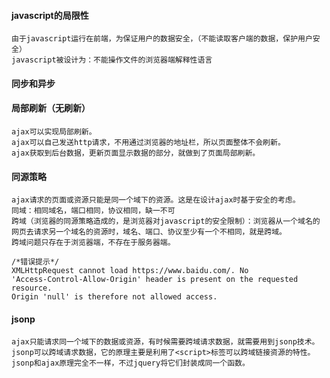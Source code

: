 #### javascript的局限性

```
由于javascript运行在前端，为保证用户的数据安全，（不能读取客户端的数据，保护用户安全）
javascript被设计为：不能操作文件的浏览器端解释性语言
```

#### 同步和异步 

#### 局部刷新（无刷新）

```
ajax可以实现局部刷新。
ajax可以自己发送http请求，不用通过浏览器的地址栏，所以页面整体不会刷新。
ajax获取到后台数据，更新页面显示数据的部分，就做到了页面局部刷新。
```

#### 同源策略

```
ajax请求的页面或资源只能是同一个域下的资源。这是在设计ajax时基于安全的考虑。
同域：相同域名，端口相同，协议相同，缺一不可
跨域（浏览器的同源策略造成的，是浏览器对javascript的安全限制）：浏览器从一个域名的网页去请求另一个域名的资源时，域名、端口、协议至少有一个不相同，就是跨域。
跨域问题只存在于浏览器端，不存在于服务器端。
```

```
/*错误提示*/
XMLHttpRequest cannot load https://www.baidu.com/. No  
'Access-Control-Allow-Origin' header is present on the requested resource.  
Origin 'null' is therefore not allowed access.
```

#### jsonp 

```
ajax只能请求同一个域下的数据或资源，有时候需要跨域请求数据，就需要用到jsonp技术。
jsonp可以跨域请求数据，它的原理主要是利用了<script>标签可以跨域链接资源的特性。
jsonp和ajax原理完全不一样，不过jquery将它们封装成同一个函数。
```

